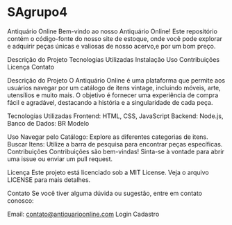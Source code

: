 # SAgrupo4
Antiquário Online
Bem-vindo ao nosso Antiquário Online! Este repositório contém o código-fonte do nosso site de estoque, onde você pode explorar e adquirir peças únicas e valiosas de nosso acervo,e por um bom preço.

Descrição do Projeto
Tecnologias Utilizadas
Instalação
Uso
Contribuições
Licença
Contato

Descrição do Projeto
O Antiquário Online é uma plataforma que permite aos usuários navegar por um catálogo de itens vintage, incluindo móveis, arte, utensílios e muito mais. O objetivo é fornecer uma experiência de compra fácil e agradável, destacando a história e a singularidade de cada peça.

Tecnologias Utilizadas
Frontend: HTML, CSS, JavaScript
Backend: Node.js, 
Banco de Dados: BR Modelo

Uso
Navegar pelo Catálogo: Explore as diferentes categorias de itens.
Buscar Itens: Utilize a barra de pesquisa para encontrar peças específicas.
Contribuições
Contribuições são bem-vindas! Sinta-se à vontade para abrir uma issue ou enviar um pull request.


Licença
Este projeto está licenciado sob a MIT License. Veja o arquivo LICENSE para mais detalhes.

Contato
Se você tiver alguma dúvida ou sugestão, entre em contato conosco:

Email: contato@antiquarioonline.com
Login Cadastro
